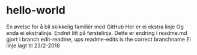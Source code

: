 # hello-world
En øvelse for å bli skikkelig familièr med GitHub
Her er ei ekstra linje
Og enda ei ekstralinje. Endret litt på førstelinja.
Dette er endring i readme.md gjort i branch edit-readme, ups readme-edits is the correct branchname
Ei linje lagt til 23/2-2018 

